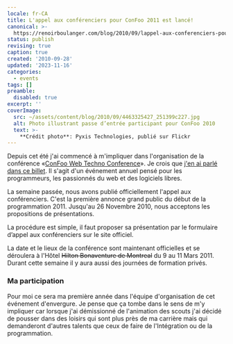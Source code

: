 ```yaml
---
locale: fr-CA
title: L'appel aux conférenciers pour ConFoo 2011 est lancé!
canonical: >-
  https://renoirboulanger.com/blog/2010/09/lappel-aux-conferenciers-pour-confoo-2011-est-lance/
status: publish
revising: true
caption: true
created: '2010-09-28'
updated: '2023-11-16'
categories:
  - events
tags: []
preamble:
  disabled: true
excerpt: ''
coverImage:
  src: ~/assets/content/blog/2010/09/4463325427_251399c227.jpg
  alt: Photo illustrant passe d’entrée participant pour ConFoo 2010
  text: >-
    **Crédit photo**: Pyxis Technologies, publié sur Flickr
---
```

<!--
migrateLinks:
  external: 1
  waybackMachine:
  - confoo.ca
-->

<p>Depuis cet été j'ai commencé à m'impliquer dans l'organisation de la conférence «<a href="http://confoo.ca/" lang="en" target="_blank" rel="nofollow noreferrer">ConFoo Web Techno Conference</a>». Je crois que <a href="/blog/2010/09/lancement-de-lannee-2011-pour-la-conference-confoo/">j'en ai parlé dans ce billet</a>. Il s'agit d'un événement annuel pensé pour les programmeurs, les passionnés du web et des logiciels libres.</p>

<p>La semaine passée, nous avons publié officiellement l'appel aux conférenciers. C'est la première annonce grand public du début de la programmation 2011. Jusqu'au <time datetime="2010-11-26">26 Novembre 2010</time>, nous acceptons les propositions de présentations.</p>

<p>La procédure est simple, il faut proposer sa présentation par le formulaire d’appel aux conférenciers sur le site officiel.</p>

<p>La date et le lieux de la conférence sont maintenant officielles et se déroulera à l'Hôtel
<del>Hilton Bonaventure de Montreal</del> du 9 au 11 Mars 2011. Durant cette semaine il y aura aussi des journées de formation privés.</p>

<h3>Ma participation</h3>

<p>Pour moi ce sera ma première année dans l'équipe d'organisation de cet événement d'envergure. Je pense que ça tombe dans le sens de m'y impliquer car lorsque j'ai démissionné de l'animation des scouts j'ai décidé de pousser dans des loisirs qui sont plus près de ma carrière mais qui demanderont d'autres talents que ceux de faire de l'Intégration ou de la programmation.</p>
